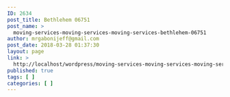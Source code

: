 ```yaml
---
ID: 2634
post_title: Bethlehem 06751
post_name: >
  moving-services-moving-services-moving-services-bethlehem-06751
author: mrgabonijeff@gmail.com
post_date: 2018-03-28 01:37:30
layout: page
link: >
  http://localhost/wordpress/moving-services-moving-services-moving-services-bethlehem-06751/
published: true
tags: [ ]
categories: [ ]
---
```

